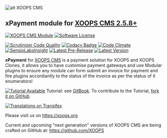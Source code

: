 ![alt XOOPS CMS](https://xoops.org/images/logoXoops4GithubRepository.png)
## xPayment module for [XOOPS CMS 2.5.8+](https://xoops.org)
[![XOOPS CMS Module](https://img.shields.io/badge/XOOPS%20CMS-Module-blue.svg)](https://xoops.org)
[![Software License](https://img.shields.io/badge/license-GPL-brightgreen.svg?style=flat)](LICENSE)

[![Scrutinizer Code Quality](https://img.shields.io/scrutinizer/g/mambax7/xpayment.svg?style=flat)](https://scrutinizer-ci.com/g/mambax7/xpayment/?branch=master)
[![Codacy Badge](https://api.codacy.com/project/badge/grade/2d27c0023ee54f0b9ba2b5d17a68b2a5)](https://www.codacy.com/app/mambax7/xpayment)
[![Code Climate](https://img.shields.io/codeclimate/github/mambax7/xpayment.svg?style=flat)](https://codeclimate.com/github/mambax7/xpayment)
[![SensioLabsInsight](https://insight.sensiolabs.com/projects/9dc918fe-ea63-4675-832c-8f6c74cdf78f/mini.png)](https://insight.sensiolabs.com/projects/9dc918fe-ea63-4675-832c-8f6c74cdf78f)
[![Latest Pre-Release](https://img.shields.io/github/tag/XoopsModules25x/xpayment.svg?style=flat)](https://github.com/XoopsModules25x/xpayment/tags/)
[![Latest Version](https://img.shields.io/github/release/XoopsModules25x/xpayment.svg?style=flat)](https://github.com/XoopsModules25x/xpayment/releases/)

**xPayment** for [XOOPS CMS](https://xoops.org) is a payment solution for XOOPS and XOOPS Clones, it allows you to have customise payment gateways and use
        Modular plugins to ensure any module can form submit an invoice for payment and fire plugins accordiantly to the status
        of the invoice as per the status of it enumerators!

[![Tutorial Available](https://xoops.org/images/tutorial-available-blue.svg)](https://www.gitbook.com/book/xoops/xoops-xpayment-module/) Tutorial: see [GitBook](https://www.gitbook.com/book/xoops/xoops-xpayment-module/). 
To contribute to the Tutorial, [fork it on GitHub](https://github.com/XoopsDocs/xpayment-tutorial)

[![Translations on Transifex](https://xoops.org/images/translations-transifex-blue.svg)](https://www.transifex.com/xoops) 

Please visit us on https://xoops.org

Current and upcoming "next generation" versions of XOOPS CMS are being crafted on GitHub at: https://github.com/XOOPS
